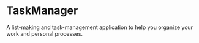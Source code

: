 # TaskManager
A list-making and task-management application to help you organize your work and personal processes.
